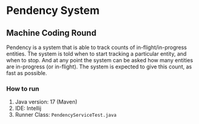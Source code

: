 # Pendency System

## Machine Coding Round

Pendency is a system that is able to track counts of in-flight/in-progress entities. The system is told when to start tracking a particular entity, and when to stop. And at any point the system can be asked how many entities are in-progress (or in-flight). The system is expected to give this count, as fast as possible.

### How to run

1. Java version: 17 (Maven)
2. IDE: Intellij
3. Runner Class: `PendencyServiceTest.java`
